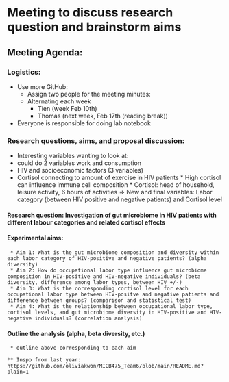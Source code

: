 # Meeting to discuss research question and brainstorm aims
## Meeting Agenda:
### Logistics:
  * Use more GitHub:
    * Assign two people for the meeting minutes:
     * Alternating each week
       * Tien (week Feb 10th)
       * Thomas (next week, Feb 17th (reading break))
  * Everyone is responsible for doing lab notebook 
### Research questions, aims, and proposal discussion:
  * Interesting variables wanting to look at:
   *  could do 2 variables work and consumption
   *  HIV and socioeconomic factors (3 variables)
   *  Cortisol connecting to amount of exercise in HIV patients
    * High cortisol can influence immune cell composition
    * Cortisol: head of household, leisure activity, 6 hours of activities
  => New and final variables: Labor category (between HIV positive and negative patients) and Cortisol level
  #### Research question: Investigation of gut microbiome in HIV patients with different labour categories and related cortisol effects
  #### Experimental aims:
     * Aim 1: What is the gut microbiome composition and diversity within each labor category of HIV-positive and negative patients? (alpha diversity)
     * Aim 2: How do occupational labor type influence gut microbiome composition in HIV-positive and HIV-negative individuals? (beta diversity, difference among labor types, between HIV +/-)
     * Aim 3: What is the corresponding cortisol level for each occupational labor type between HIV-positve and negative patients and difference between groups? (comparison and statistical test)
     * Aim 4: What is the relationship between occupational labor type, cortisol levels, and gut microbiome diversity in HIV-positive and HIV-negative individuals? (correlation analysis)
  #### Outline the analysis (alpha, beta diversity, etc.)
     * outline above corresponding to each aim
     
    ** Inspo from last year: https://github.com/oliviakwon/MICB475_Team6/blob/main/README.md?plain=1  
